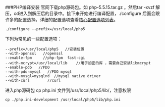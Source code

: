 ###PHP编译安装
官网下载php源码包。如 php-5.5.15.tar.gz 。然后tar -xvzf 解压，cd进入到解压后的目录中。接下来开始进行编译配置，./configure 后面会跟许多的配置选择。详细的配置选项查看[核心配置选项列表](http://php.net/manual/zh/configure.about.php)。
```
./configure --prefix=/usr/local/php5
```
下列为常见的一些配置选项：
```
--prefix=/usr/local/php5   //安装位置
--with-openssl   //openssl
--enable-fpm     //php-fpm  fast-cgi
--with-mcrypt=/usr/local/lib    //用于加密的库 ，需要自己安装libmcrypt 
--enable-pdo   //PDO
--with-pdo-mysql   //PDO mysql 
--with-mysql=mysqlnd  //mysql native driver
--with-curl        //curl
```
进入php源码包  cp php.ini 文件到/usr/local/php5/lib/，注意权限
```
cp ./php.ini-development /usr/local/php5/lib/php.ini
```